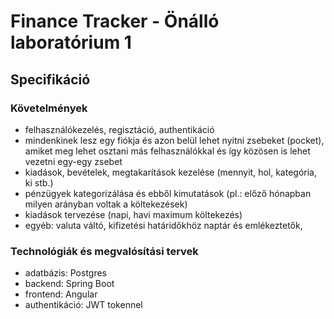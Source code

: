 # Finance Tracker - Önálló laboratórium 1

## Specifikáció

### Követelmények

- felhasználókezelés, regisztáció, authentikáció
- mindenkinek lesz egy fiókja és azon belül lehet nyitni zsebeket (pocket), amiket meg lehet osztani más felhasználókkal és így közösen is lehet vezetni egy-egy zsebet
- kiadások, bevételek, megtakarítások kezelése (mennyit, hol, kategória, ki stb.)
- pénzügyek kategorizálása és ebből kimutatások (pl.: előző hónapban milyen arányban voltak a költekezések)
- kiadások tervezése (napi, havi maximum költekezés)
- egyéb: valuta váltó, kifizetési határidőkhöz naptár és emlékeztetők, 

### Technológiák és megvalósítási tervek

- adatbázis: Postgres
- backend: Spring Boot
- frontend: Angular
- authentikáció: JWT tokennel
